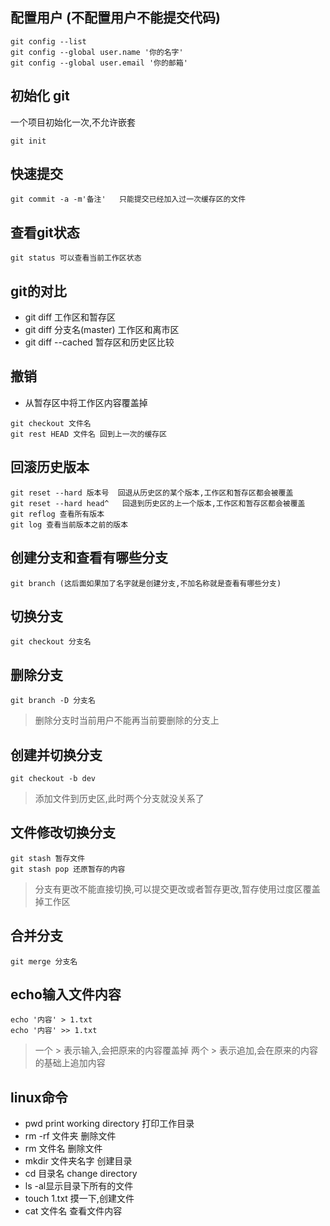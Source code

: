 ## 配置用户 (不配置用户不能提交代码)
```
git config --list
git config --global user.name '你的名字'
git config --global user.email '你的邮箱'
```
## 初始化 git
一个项目初始化一次,不允许嵌套
```
git init 
```
## 快速提交 
```
git commit -a -m'备注'   只能提交已经加入过一次缓存区的文件
```
## 查看git状态
```
git status 可以查看当前工作区状态
```

## git的对比
- git diff 工作区和暂存区
- git diff 分支名(master) 工作区和离市区
- git diff --cached 暂存区和历史区比较

## 撤销
- 从暂存区中将工作区内容覆盖掉
```
git checkout 文件名
git rest HEAD 文件名 回到上一次的缓存区
```

## 回滚历史版本
```
git reset --hard 版本号  回退从历史区的某个版本,工作区和暂存区都会被覆盖
git reset --hard head^   回退到历史区的上一个版本,工作区和暂存区都会被覆盖
git reflog 查看所有版本
git log 查看当前版本之前的版本
```

## 创建分支和查看有哪些分支
```
git branch (这后面如果加了名字就是创建分支,不加名称就是查看有哪些分支)
```

## 切换分支
```
git checkout 分支名
```
## 删除分支
```
git branch -D 分支名
```
> 删除分支时当前用户不能再当前要删除的分支上

## 创建并切换分支
```
git checkout -b dev
```
> 添加文件到历史区,此时两个分支就没关系了

## 文件修改切换分支

```
git stash 暂存文件
git stash pop 还原暂存的内容
```
> 分支有更改不能直接切换,可以提交更改或者暂存更改,暂存使用过度区覆盖掉工作区

## 合并分支
```
git merge 分支名
```















## echo输入文件内容
```
echo '内容' > 1.txt  
echo '内容' >> 1.txt
```
> 一个 > 表示输入,会把原来的内容覆盖掉
> 两个 > 表示追加,会在原来的内容的基础上追加内容

## linux命令
- pwd print working directory 打印工作目录
- rm -rf 文件夹 删除文件
- rm 文件名 删除文件
- mkdir 文件夹名字 创建目录
- cd 目录名 change directory
- ls -al显示目录下所有的文件
- touch 1.txt  摸一下,创建文件
- cat 文件名 查看文件内容

